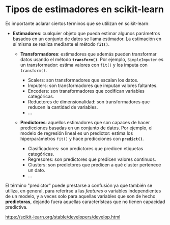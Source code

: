 # Tipos de estimadores en scikit-learn

Es importante aclarar ciertos términos que se utilizan en scikit-learn:

- **Estimadores**: cualquier objeto que pueda estimar algunos parámetros basados en un conjunto de datos se llama estimador. La estimación en sí misma se realiza mediante el método **`fit()`**.

    - **Transformadores**: estimadores que además pueden transformar datos usando el método **`transform()`**. Por ejemplo, `SimpleImputer` es un transformador: estima valores con `fit()` y los imputa con `transform()`.
        - Scalers: son transformadores que escalan los datos.
        - Imputers: son transformadores que imputan valores faltantes.
        - Encoders: son transformadores que codifican variables categóricas.
        - Reductores de dimensionalidad: son transformadores que reducen la cantidad de variables.
        - ...

    - **Predictores**: aquellos estimadores que son capaces de hacer predicciones basadas en un conjunto de datos. Por ejemplo, el modelo de regresión lineal es un predictor: estima los hiperparámetros `fit()` y hace predicciones con **`predict()`**. 
        - Clasificadores: son predictores que predicen etiquetas categóricas.
        - Regresores: son predictores que predicen valores continuos.
        - Clusters: son predictores que predicen a qué cluster pertenece un dato.
        - ...

El término "predictor" puede prestarse a confusión ya que también se utiliza, en general, para referirse a las *features* o variables independientes de un modelo, y a veces solo para aquellas variables que son de hecho **predictoras**, dejando fuera aquellas característcas que no tienen capacidad predictiva.

https://scikit-learn.org/stable/developers/develop.html

<!-- TODO: Explicar por separado los principios de diseño de scikit-learn en detalle con ejemplos (es un buen modo de trabajar conceptos de ingeniería del software en python)-->